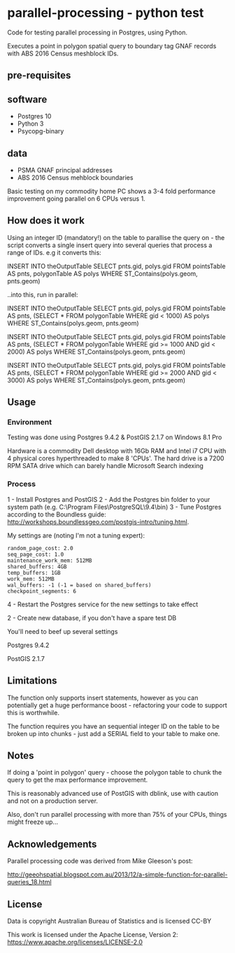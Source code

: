 # parallel-processing - python test

Code for testing parallel processing in Postgres, using Python.

Executes a point in polygon spatial query to boundary tag GNAF records with ABS 2016 Census meshblock IDs.

## pre-requisites

## software
    
- Postgres 10
- Python 3
- Psycopg-binary

## data

- PSMA GNAF principal addresses
- ABS 2016 Census mehblock boundaries



Basic testing on my commodity home PC shows a 3-4 fold performance improvement going parallel on 6 CPUs versus 1.

## How does it work 

Using an integer ID (mandatory!) on the table to parallise the query on - the script converts a single insert query into several queries that process a range of IDs.  e.g it converts this:

INSERT INTO theOutputTable
SELECT pnts.gid, polys.gid FROM pointsTable AS pnts, polygonTable AS polys WHERE ST_Contains(polys.geom, pnts.geom)

..into this, run in parallel:

INSERT INTO theOutputTable
SELECT pnts.gid, polys.gid FROM pointsTable AS pnts, (SELECT * FROM polygonTable WHERE gid < 1000) AS polys
  WHERE ST_Contains(polys.geom, pnts.geom)

INSERT INTO theOutputTable
SELECT pnts.gid, polys.gid FROM pointsTable AS pnts, (SELECT * FROM polygonTable WHERE gid >= 1000 AND gid < 2000) AS polys
  WHERE ST_Contains(polys.geom, pnts.geom)

INSERT INTO theOutputTable
SELECT pnts.gid, polys.gid FROM pointsTable AS pnts, (SELECT * FROM polygonTable WHERE gid >= 2000 AND gid < 3000) AS polys
  WHERE ST_Contains(polys.geom, pnts.geom)


## Usage

### Environment

Testing was done using Postgres 9.4.2 & PostGIS 2.1.7 on Windows 8.1 Pro

Hardware is a commodity Dell desktop with 16Gb RAM and Intel i7 CPU with 4 physical cores hyperthreaded to make 8 'CPUs'.  The hard drive is a 7200 RPM SATA drive which can barely handle Microsoft Search indexing

### Process

1 - Install Postgres and PostGIS
2 - Add the Postgres bin folder to your system path (e.g. C:\Program Files\PostgreSQL\9.4\bin)
3 - Tune Postgres according to the Boundless guide: http://workshops.boundlessgeo.com/postgis-intro/tuning.html.

  My settings are (noting I'm not a tuning expert):
  
    random_page_cost: 2.0
    seq_page_cost: 1.0
    maintenance_work_mem: 512MB
    shared_buffers: 4GB
    temp_buffers: 1GB
    work_mem: 512MB
    wal_buffers: -1 (-1 = based on shared_buffers)
    checkpoint_segments: 6
    
4 - Restart the Postgres service for the new settings to take effect

2 - Create new database, if you don't have a spare test DB





You'll need to beef up several settings



Postgres 9.4.2

PostGIS 2.1.7




## Limitations

The function only supports insert statements, however as you can potentially get a huge performance boost - refactoring your code to support this is worthwhile.

The function requires you have an sequential integer ID on the table to be broken up into chunks - just add a SERIAL field to your table to make one.


## Notes

If doing a 'point in polygon' query - choose the polygon table to chunk the query to get the max performance improvement.

This is reasonably advanced use of PostGIS with dblink, use with caution and not on a production server.

Also, don't run parallel processing with more than 75% of your CPUs, things might freeze up...

## Acknowledgements

Parallel processing code was derived from Mike Gleeson's post:

http://geeohspatial.blogspot.com.au/2013/12/a-simple-function-for-parallel-queries_18.html

## License

Data is copyright Australian Bureau of Statistics and is licensed CC-BY

This work is licensed under the Apache License, Version 2: https://www.apache.org/licenses/LICENSE-2.0
